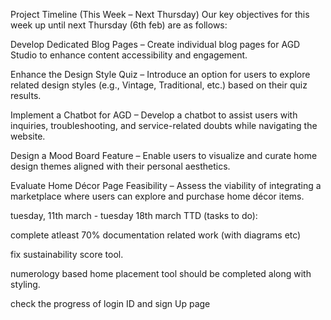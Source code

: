 Project Timeline (This Week – Next Thursday)
Our key objectives for this week up until next Thursday (6th feb) are as follows:

Develop Dedicated Blog Pages – Create individual blog pages for AGD Studio to enhance content accessibility and engagement.

Enhance the Design Style Quiz – Introduce an option for users to explore related design styles (e.g., Vintage, Traditional, etc.) based on their quiz results.

Implement a Chatbot for AGD – Develop a chatbot to assist users with inquiries, troubleshooting, and service-related doubts while navigating the website.

Design a Mood Board Feature – Enable users to visualize and curate home design themes aligned with their personal aesthetics.

Evaluate Home Décor Page Feasibility – Assess the viability of integrating a marketplace where users can explore and purchase home décor items.




tuesday, 11th march - tuesday 18th march TTD (tasks to do):

complete atleast 70% documentation related work (with diagrams etc)

fix sustainability score tool. 

numerology based home placement tool should be completed along with styling. 

check the progress of login ID and sign Up page
